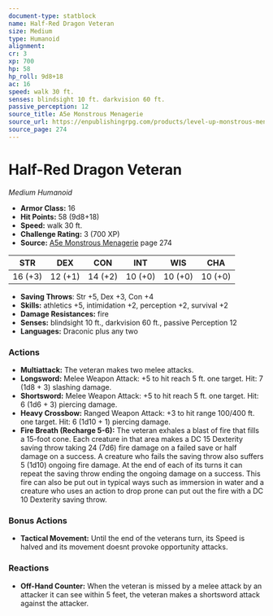 ```yaml
---
document-type: statblock
name: Half-Red Dragon Veteran
size: Medium
type: Humanoid
alignment: 
cr: 3
xp: 700
hp: 58
hp_roll: 9d8+18
ac: 16
speed: walk 30 ft.
senses: blindsight 10 ft. darkvision 60 ft. 
passive_perception: 12
source_title: A5e Monstrous Menagerie
source_url: https://enpublishingrpg.com/products/level-up-monstrous-menagerie-a5e
source_page: 274
---
```


# Half-Red Dragon Veteran

*Medium* *Humanoid*

- **Armor Class:** 16
- **Hit Points:** 58 (9d8+18)
- **Speed:** walk 30 ft.
- **Challenge Rating:** 3 (700 XP)
- **Source:** [A5e Monstrous Menagerie](https://enpublishingrpg.com/products/level-up-monstrous-menagerie-a5e) page 274

| STR | DEX | CON | INT | WIS | CHA |
| --- | --- | --- | --- | --- | --- |
| 16 (+3) | 12 (+1) | 14 (+2) | 10 (+0) | 10 (+0) | 10 (+0) |

- **Saving Throws**: Str +5, Dex +3, Con +4
- **Skills:** athletics +5, intimidation +2, perception +2, survival +2
- **Damage Resistances:** fire
- **Senses:** blindsight 10 ft., darkvision 60 ft., passive Perception 12
- **Languages:** Draconic plus any two

### Actions

- **Multiattack:** The veteran makes two melee attacks.
- **Longsword:** Melee Weapon Attack: +5 to hit  reach 5 ft.  one target. Hit: 7 (1d8 + 3) slashing damage.
- **Shortsword:** Melee Weapon Attack: +5 to hit  reach 5 ft.  one target. Hit: 6 (1d6 + 3) piercing damage.
- **Heavy Crossbow:** Ranged Weapon Attack: +3 to hit  range 100/400 ft.  one target. Hit: 6 (1d10 + 1) piercing damage.
- **Fire Breath (Recharge 5-6):** The veteran exhales a blast of fire that fills a 15-foot cone. Each creature in that area makes a DC 15 Dexterity saving throw  taking 24 (7d6) fire damage on a failed save or half damage on a success. A creature who fails the saving throw also suffers 5 (1d10) ongoing fire damage. At the end of each of its turns  it can repeat the saving throw  ending the ongoing damage on a success. This fire can also be put out in typical ways  such as immersion in water  and a creature who uses an action to drop prone can put out the fire with a DC 10 Dexterity saving throw.

### Bonus Actions

- **Tactical Movement:** Until the end of the veterans turn, its Speed is halved and its movement doesnt provoke opportunity attacks.

### Reactions

- **Off-Hand Counter:** When the veteran is missed by a melee attack by an attacker it can see within 5 feet, the veteran makes a shortsword attack against the attacker.
